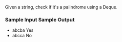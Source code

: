 Given a string, check if it's a palindrome using a Deque.   			    
### Sample Input Sample Output
- abcba           Yes
- abcca            No

